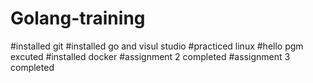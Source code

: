 # Golang-training
#installed git
#installed go and visul studio
#practiced linux 
#hello pgm excuted
#installed docker
 #assignment 2 completed
 #assignment 3 completed
